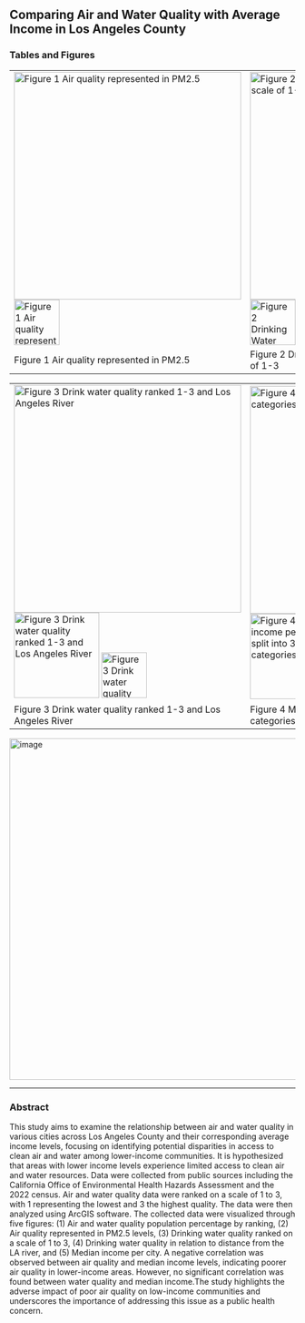 ## **Comparing Air and Water Quality with Average Income in Los Angeles County**

### Tables and Figures


<table width="100%">
  <tr>
      <td><img width="400" alt="Figure 1 Air quality represented in PM2.5" src="https://github.com/leilaghazvini/leilaghazvini.github.io/assets/168471501/42d99181-3c17-4b20-b804-41819bf436b6">
  <img width="80" alt="Figure 1 Air quality represented in PM2.5" src="https://github.com/leilaghazvini/leilaghazvini.github.io/assets/168471501/ffd4dbb7-5306-4b7a-b246-c0ebf035b18e"></td>
  <td><img width="400" alt="Figure 2 Drinking Water quality ranked from a scale of 1-3" src="https://github.com/leilaghazvini/leilaghazvini.github.io/assets/168471501/b1a35617-261a-4338-8a68-958dff13b980">
  <img width="80" alt="Figure 2 Drinking Water quality ranked from a scale of 1-3" src="https://github.com/leilaghazvini/leilaghazvini.github.io/assets/168471501/760b49f5-266e-4020-9a00-30cae4db74e5"></td>
  </tr>
  <tr>
    <td align="left">Figure 1 Air quality represented in PM2.5
</td>
    <td align="left">Figure 2 Drinking Water quality ranked from a scale of 1-3
</td>
  </tr>
</table>


<table width="100%">
  <tr>
    <td>
      <img width="400" alt="Figure 3 Drink water quality ranked 1-3 and Los Angeles River" src="https://github.com/leilaghazvini/leilaghazvini.github.io/assets/168471501/6927ee0a-7b36-424c-8320-80e1aba33ade">
      <img width="150" alt="Figure 3 Drink water quality ranked 1-3 and Los Angeles River" src="https://github.com/leilaghazvini/leilaghazvini.github.io/assets/168471501/353ef22e-ed22-4520-9c13-b7e115f44103">
      <img width="80" alt="Figure 3 Drink water quality ranked 1-3 and Los Angeles River" src="https://github.com/leilaghazvini/leilaghazvini.github.io/assets/168471501/4158396a-dc10-43fb-916a-96d826843c98">
    </td>
    <td> 
      <img width="400" alt="Figure 4 Median income per city split into 3 categories" src="https://github.com/leilaghazvini/leilaghazvini.github.io/assets/168471501/9a6b471c-2cf6-4201-9980-560562670e81">
      <img width="150" alt="Figure 4 Median income per city split into 3 categories" src="https://github.com/leilaghazvini/leilaghazvini.github.io/assets/168471501/2a5869dc-3d2a-448a-ba70-35af24b04011">
    </td>
  </tr>
  <tr>
    <td align="left">Figure 3 Drink water quality ranked 1-3 and Los Angeles River</td>
    <td align="left">Figure 4 Median income per city split into 3 categories</td>
  </tr>
</table>

<img width="600" alt="image" src="https://github.com/leilaghazvini/leilaghazvini.github.io/assets/168471501/69b0a979-afd8-4315-a5a1-a92c3ea898cc">

---

### Abstract

This study aims to examine the relationship between air and water quality in various cities across Los Angeles County and their corresponding average income levels, focusing on identifying potential disparities in access to clean air and water among lower-income communities. It is hypothesized that areas with lower income levels experience limited access to clean air and water resources. Data were collected from public sources including the California Office of Environmental Health Hazards Assessment and the 2022 census. Air and water quality data were ranked on a scale of 1 to 3, with 1 representing the lowest and 3 the highest quality. The data were then analyzed using ArcGIS software. The collected data were visualized through five figures: (1) Air and water quality population percentage by ranking, (2) Air quality represented in PM2.5 levels, (3) Drinking water quality ranked on a scale of 1 to 3, (4) Drinking water quality in relation to distance from the LA river, and (5) Median income per city. A negative correlation was observed between air quality and median income levels, indicating poorer air quality in lower-income areas. However, no significant correlation was found between water quality and median income.The study highlights the adverse impact of poor air quality on low-income communities and underscores the importance of addressing this issue as a public health concern.


